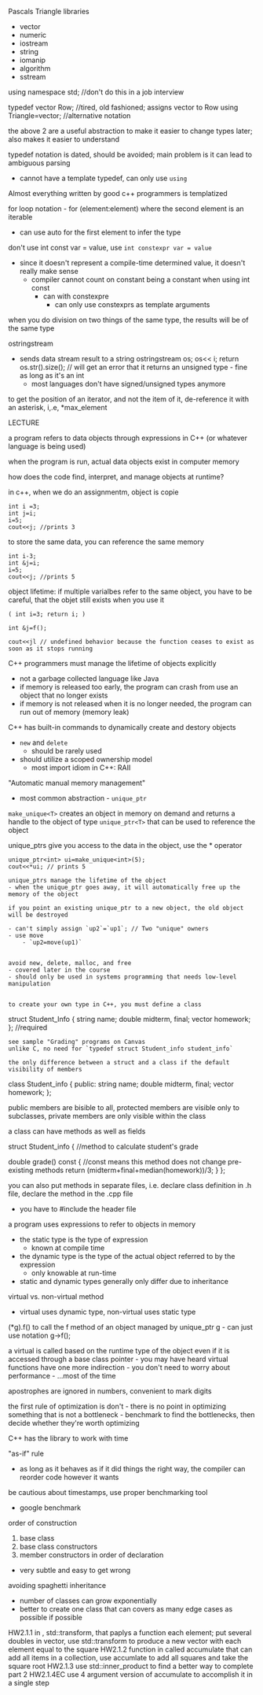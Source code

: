 
Pascals Triangle
libraries
- vector
- numeric
- iostream
- string
- iomanip
- algorithm
- sstream

using namespace std; //don't do this in a job interview

typedef vector<int> Row; //tired, old fashioned; assigns vector<int> to Row
using Triangle=vector<Row>; //alternative notation

the above 2 are a useful abstraction to  make it easier to change types later; also makes it easier to understand

typedef notation is dated, should be avoided; main problem is it can lead to ambiguous parsing
- cannot have a template typedef, can only use `using`

Almost everything written by good c++ programmers is templatized

for loop notation - for (element:element) where the second element is an iterable
- can use auto for the first element to infer the type

don't use int const var = value, use `int constexpr var = value`
- since it doesn't represent a compile-time determined value, it doesn't really make sense
	- compiler cannot count on constant being a constant when using int const
		- can with constexpre
			- can only use constexprs as template arguments

when you do division on two things of the same type, the results will be of the same type

ostringstream
 - sends data stream result to a string
ostringstream os;
os<< i;
return os.str().size(); // will get an error that it returns an unsigned type - fine as long as it's an int
	- most languages don't have signed/unsigned types anymore

to get the position of an iterator, and not the item of it, de-reference it with an asterisk, i,.e, *max_element

LECTURE

a program refers to data objects through expressions in C++ (or whatever language is being used)

when the program is run, actual data objects exist in computer memory

how does the code find, interpret, and manage objects at runtime?

in c++, when we do an assignmentm, object is copie

```
int i =3;
int j=i;
i=5;
cout<<j; //prints 3
```

to store the same data, you can reference the same memory

```
int i-3;
int &j=i;
i=5;
cout<<j; //prints 5
```

object lifetime: if multiple varialbes refer to the same object, you have to be careful, that the objet still exists when you use it

```
( int i=3; return i; )

int &j=f();

cout<<jl // undefined behavior because the function ceases to exist as soon as it stops running

```

C++ programmers must manage the lifetime of objects explicitly
- not a garbage collected language like Java
- if memory is released too early, the program can crash from use an object that no longer exists
- if memory is not released when it is no longer needed, the program can run out of memory (memory leak)

C++ has built-in commands to dynamically create and destory objects
 - `new` and `delete`
	 - should be rarely used
- should utilize a scoped ownership model
	- most import idiom in C++: RAII

"Automatic manual memory management"
- most common abstraction - `unique_ptr`

`make_unique<T>` creates an object in memory on demand and returns a handle to the object of type `unique_ptr<T>` that can be used to reference the object

unique_ptrs give you access to the data in the object, use the * operator
```
unique_ptr<int> ui=make_unique<int>(5);
cout<<*ui; // prints 5

unique_ptrs manage the lifetime of the object
- when the unique_ptr goes away, it will automatically free up the memory of the object

if you point an existing unique_ptr to a new object, the old object will be destroyed

- can't simply assign `up2`=`up1`; // Two "unique" owners
- use move
	- `up2=move(up1)`


avoid new, delete, malloc, and free
- covered later in the course
- should only be used in systems programming that needs low-level manipulation


to create your own type in C++, you must define a class

```
struct Student_Info {
string name;
double midterm, final;
vector<double> homework;
}; //required
```
see sample "Grading" programs on Canvas
unlike C, no need for `typedef struct Student_info student_info`

the only difference between a struct and a class if the default visibility of members

```
class Student_info {
public:
	string name;
	double midterm, final;
	vector<double> homework;
};

public members are bisible to all, protected members are visible only to subclasses, private members are only visible within the class

a class can have methods as well as fields

struct Student_info { 
//method to calculate student's grade

double grade() const { //const means this method does not change pre-existing methods
return (midterm+final+median(homework))/3;
}
};

you can also put methods in separate files, i.e. declare class definition in .h file, declare the method in the .cpp file
- you have to #include the header file

a program uses expressions to refer to objects in memory
- the static type is the type of expression
	- known at compile time
- the dynamic type is the type of the actual object referred to by the expression
	- only knowable at run-time
- static and dynamic types generally only differ due to inheritance

virtual vs. non-virtual method
- virtual uses dynamic type, non-virtual uses static type

(*g).f() to call the f method of an object managed by unique_ptr g
	- can just use notation g->f();


a virtual is called based on the runtime type of the object even if it is accessed through a base class pointer
	- you may have heard virtual functions have one more indirection
		- you don't need to worry about performance
			- ...most of the time

apostrophes are ignored in numbers, convenient to mark digits


the first rule of optimization is don't
	- there is no point in optimizing something that is not a bottleneck
	- benchmark to find the bottlenecks, then decide whether they're worth optimizing

C++ has the <chrono> library to work with time

"as-if" rule
 - as long as it behaves as if it did things the right way, the compiler can reorder code however it wants

be cautious about timestamps, use proper benchmarking tool
 - google benchmark

order of construction
1. base class
2. base class constructors
3. member constructors in order of declaration
- very subtle and easy to get wrong


avoiding spaghetti inheritance
- number of classes can grow exponentially
- better to create one class that can covers as many edge cases as possible if possible


HW2.1.1
in <algorithm>, std::transform, that paplys a function each element; put several doubles in vector, use std::transform to produce a new vector with each element equal to the square
HW2.1.2
function in <numeric> called accumulate that can add all items in a collection, use accumlate to add all squares and take the square root
HW2.1.3
use std::inner_product to find a better way to complete part 2
HW2.1.4EC
use 4 argument version of accumulate to accomplish it in a single step





